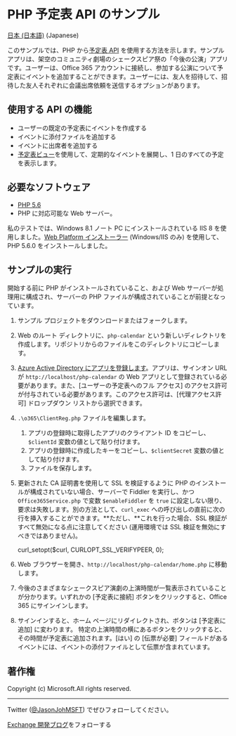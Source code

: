 # PHP 予定表 API のサンプル #

[日本 (日本語)](https://github.com/jasonjoh/php-calendar/blob/master/loc/readme-ja.md) (Japanese)

このサンプルでは、PHP から[予定表 API](https://msdn.microsoft.com/office/office365/APi/calendar-rest-operations) を使用する方法を示します。サンプル アプリは、架空のコミュニティ劇場のシェークスピア祭の「今後の公演」アプリです。ユーザーは、Office 365 アカウントに接続し、参加する公演について予定表にイベントを追加することができます。ユーザーには、友人を招待して、招待した友人それぞれに会議出席依頼を送信するオプションがあります。 

## 使用する API の機能 ##

- ユーザーの既定の予定表にイベントを作成する
- イベントに添付ファイルを追加する
- イベントに出席者を追加する
- [予定表ビュー](https://msdn.microsoft.com/office/office365/APi/calendar-rest-operations#GetCalendarView)を使用して、定期的なイベントを展開し、1 日のすべての予定を表示します。

## 必要なソフトウェア ##

- [PHP 5.6](http://php.net/downloads.php)
- PHP に対応可能な Web サーバー。

私のテストでは、Windows 8.1 ノート PC にインストールされている IIS 8 を使用しました。[Web Platform インストーラー](http://www.microsoft.com/web/downloads/platform.aspx) (Windows/IIS のみ) を使用して、PHP 5.6.0 をインストールしました。

## サンプルの実行 ##

開始する前に PHP がインストールされていること、および Web サーバーが処理用に構成され、サーバーの PHP ファイルが構成されていることが前提となっています。 

1. サンプル プロジェクトをダウンロードまたはフォークします。
1. Web のルート ディレクトリに、`php-calendar` という新しいディレクトリを作成します。リポジトリからのファイルをこのディレクトリにコピーします。
1. [Azure Active Directory にアプリを登録します](https://github.com/jasonjoh/office365-azure-guides/blob/master/RegisterAnAppInAzure.md)。アプリは、サインオン URL が `http://localhost/php-calendar` の Web アプリとして登録されている必要があります。また、\[ユーザーの予定表へのフル アクセス] のアクセス許可が付与されている必要があります。このアクセス許可は、\[代理アクセス許可] ドロップダウン リストから選択できます。
1. `.\o365\ClientReg.php` ファイルを編集します。 
	1. アプリの登録時に取得したアプリのクライアント ID をコピーし、`$clientId` 変数の値として貼り付けます。 
	1. アプリの登録時に作成したキーをコピーし、`$clientSecret` 変数の値として貼り付けます。
	1. ファイルを保存します。
1. 更新された CA 証明書を使用して SSL を検証するように PHP のインストールが構成されていない場合、サーバーで Fiddler を実行し、かつ `Office365Service.php` で変数 `$enableFiddler` を `true` に設定しない限り、要求は失敗します。別の方法として、`curl_exec` への呼び出しの直前に次の行を挿入することができます。**ただし、**これを行った場合、SSL 検証がすべて無効になる点に注意してください (運用環境では SSL 検証を無効にすべきではありません)。

    curl\_setopt($curl, CURLOPT\_SSL\_VERIFYPEER, 0);
1. Web ブラウザーを開き、`http://localhost/php-calendar/home.php` に移動します。
1. 今後のさまざまなシェークスピア演劇の上演時間が一覧表示されていることが分かります。いずれかの \[予定表に接続] ボタンをクリックすると、Office 365 にサインインします。
1. サインインすると、ホーム ページにリダイレクトされ、ボタンは \[予定表に追加] に変わります。 特定の上演時間の横にあるボタンをクリックすると、その時間が予定表に追加されます。\[はい] の \[伝票が必要] フィールドがあるイベントには、イベントの添付ファイルとして伝票が含まれています。

## 著作権 ##

Copyright (c) Microsoft.All rights reserved.

----------
Twitter ([@JasonJohMSFT](https://twitter.com/JasonJohMSFT)) でぜひフォローしてください。

[Exchange 開発ブログ](http://blogs.msdn.com/b/exchangedev/)をフォローする